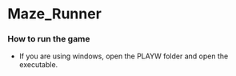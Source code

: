 # Maze_Runner
### How to run the game
* If you are using windows, open the PLAYW folder and open the executable.
